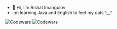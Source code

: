 - 👋 Hi, I’m  Rishat Imangulov
-  i;m learning Java and English to feet my cats  ^__^

![Codewars](https://github.r2v.ch/codewars?user=RishatImangulov&name=true&top_languages=true&stroke=%23b362ff&theme=purple_dark)
![Codewars](https://github.r2v.ch/codewars?user=RishatImangulov&name=true&top_languages=true&stroke=%23b362ff&theme=red_dark)
